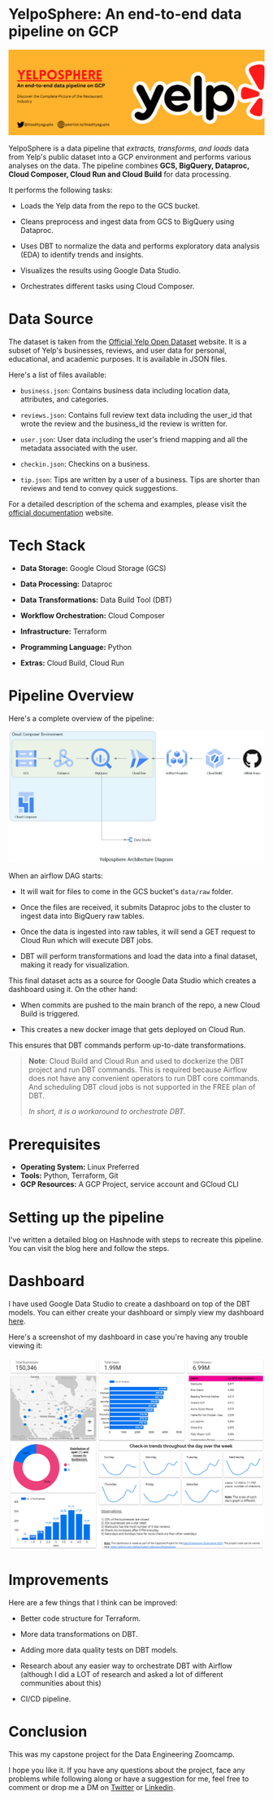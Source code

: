 # YelpoSphere: An end-to-end data pipeline on GCP

![](imgs/yelp-banner.png)

YelpoSphere is a data pipeline that *extracts, transforms, and loads* data from Yelp's public dataset into a GCP environment and performs various analyses on the data. The pipeline combines **GCS, BigQuery, Dataproc, Cloud Composer, Cloud Run and Cloud Build** for data processing.

It performs the following tasks:

* Loads the Yelp data from the repo to the GCS bucket.
    
* Cleans preprocess and ingest data from GCS to BigQuery using Dataproc.
    
* Uses DBT to normalize the data and performs exploratory data analysis (EDA) to identify trends and insights.
    
* Visualizes the results using Google Data Studio.
    
* Orchestrates different tasks using Cloud Composer.

# Data Source

The dataset is taken from the [Official Yelp Open Dataset](https://www.yelp.com/dataset) website. It is a subset of Yelp's businesses, reviews, and user data for personal, educational, and academic purposes. It is available in JSON files.

Here's a list of files available:

* `business.json`: Contains business data including location data, attributes, and categories.
    
* `reviews.json`: Contains full review text data including the user\_id that wrote the review and the business\_id the review is written for.
    
* `user.json`: User data including the user's friend mapping and all the metadata associated with the user.
    
* `checkin.json`: Checkins on a business.
    
* `tip.json`: Tips are written by a user of a business. Tips are shorter than reviews and tend to convey quick suggestions.
    

For a detailed description of the schema and examples, please visit the [official documentation](https://www.yelp.com/dataset/documentation/main) website.

# Tech Stack

* **Data Storage:** Google Cloud Storage (GCS)
    
* **Data Processing:** Dataproc
    
* **Data Transformations:** Data Build Tool (DBT)
    
* **Workflow Orchestration:** Cloud Composer
    
* **Infrastructure:** Terraform
    
* **Programming Language:** Python
    
* **Extras:** Cloud Build, Cloud Run
    

# Pipeline Overview

Here's a complete overview of the pipeline:

![](imgs/yelposphere_architecture_diagram.png)

When an airflow DAG starts:

* It will wait for files to come in the GCS bucket's `data/raw` folder.
    
* Once the files are received, it submits Dataproc jobs to the cluster to ingest data into BigQuery raw tables.
    
* Once the data is ingested into raw tables, it will send a GET request to Cloud Run which will execute DBT jobs.
    
* DBT will perform transformations and load the data into a final dataset, making it ready for visualization.
    

This final dataset acts as a source for Google Data Studio which creates a dashboard using it. On the other hand:

* When commits are pushed to the main branch of the repo, a new Cloud Build is triggered.
    
* This creates a new docker image that gets deployed on Cloud Run.
    

This ensures that DBT commands perform up-to-date transformations.

> **Note**: Cloud Build and Cloud Run and used to dockerize the DBT project and run DBT commands. This is required because Airflow does not have any convenient operators to run DBT core commands. And scheduling DBT cloud jobs is not supported in the FREE plan of DBT.
> 
> _In short, it is a workaround to orchestrate DBT._

# Prerequisites

* **Operating System:** Linux Preferred
* **Tools:** Python, Terraform, Git
* **GCP Resources:** A GCP Project, service account and GCloud CLI

# Setting up the pipeline

I've written a detailed blog on Hashnode with steps to recreate this pipeline. You can visit the blog here and follow the steps.

# Dashboard

I have used Google Data Studio to create a dashboard on top of the DBT models. You can either create your dashboard or simply view 
my dashboard [here](http://lookerstudio.google.com/reporting/03290c4d-e20a-4e61-9978-f4e0ae893ff5).

Here's a screenshot of my dashboard in case you're having any trouble viewing it:

![](imgs/yelposphere_dashboard.png)

# Improvements

Here are a few things that I think can be improved:

* Better code structure for Terraform.
    
* More data transformations on DBT.
    
* Adding more data quality tests on DBT models.
    
* Research about any easier way to orchestrate DBT with Airflow (although I did a LOT of research and asked a lot of different communities about this)

* CI/CD pipeline.

# Conclusion

This was my capstone project for the Data Engineering Zoomcamp.

I hope you like it. If you have any questions about the project, face any problems while following along or have a suggestion for me, feel free to comment or drop me a DM on [Twitter](https://twitter.com/itsadityagupta) or [Linkedin](https://www.linkedin.com/in/itsadityagupta/).